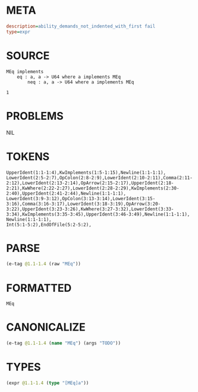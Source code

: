 # META
~~~ini
description=ability_demands_not_indented_with_first fail
type=expr
~~~
# SOURCE
~~~roc
MEq implements
    eq : a, a -> U64 where a implements MEq
        neq : a, a -> U64 where a implements MEq

1
~~~
# PROBLEMS
NIL
# TOKENS
~~~zig
UpperIdent(1:1-1:4),KwImplements(1:5-1:15),Newline(1:1-1:1),
LowerIdent(2:5-2:7),OpColon(2:8-2:9),LowerIdent(2:10-2:11),Comma(2:11-2:12),LowerIdent(2:13-2:14),OpArrow(2:15-2:17),UpperIdent(2:18-2:21),KwWhere(2:22-2:27),LowerIdent(2:28-2:29),KwImplements(2:30-2:40),UpperIdent(2:41-2:44),Newline(1:1-1:1),
LowerIdent(3:9-3:12),OpColon(3:13-3:14),LowerIdent(3:15-3:16),Comma(3:16-3:17),LowerIdent(3:18-3:19),OpArrow(3:20-3:22),UpperIdent(3:23-3:26),KwWhere(3:27-3:32),LowerIdent(3:33-3:34),KwImplements(3:35-3:45),UpperIdent(3:46-3:49),Newline(1:1-1:1),
Newline(1:1-1:1),
Int(5:1-5:2),EndOfFile(5:2-5:2),
~~~
# PARSE
~~~clojure
(e-tag @1.1-1.4 (raw "MEq"))
~~~
# FORMATTED
~~~roc
MEq
~~~
# CANONICALIZE
~~~clojure
(e-tag @1.1-1.4 (name "MEq") (args "TODO"))
~~~
# TYPES
~~~clojure
(expr @1.1-1.4 (type "[MEq]a"))
~~~
